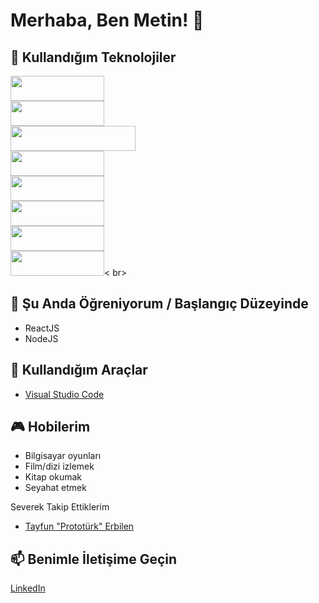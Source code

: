 # Merhaba, Ben Metin! 👋

## 🚀 Kullandığım Teknolojiler

<img src="https://img.shields.io/badge/HTML-5-orange?style=flat&logo=html5" width="150" height="40"> <br>
<img src="https://img.shields.io/badge/CSS-3-blue?style=flat&logo=css3" width="150" height="40"> <br>
<img src="https://img.shields.io/badge/Tailwind%20CSS-Latest-blue?style=flat&logo=tailwind-css" width="200" height="40"> <br>
<img src="https://img.shields.io/badge/JavaScript-ES6-yellow?style=flat&logo=javascript" width="150" height="40"> <br>
<img src="https://img.shields.io/badge/React-Latest-blue?style=flat&logo=react" width="150" height="40"> <br>
<img src="https://img.shields.io/badge/Node.js-Latest-green?style=flat&logo=node.js" width="150" height="40"> <br>
<img src="https://img.shields.io/badge/MongoDB-Latest-green?style=flat&logo=mongodb" width="150" height="40"> <br>
<img src="https://img.shields.io/badge/VSCode-Latest-blue?style=flat&logo=visual-studio-code" width="150" height="40">< br>

## 🌱 Şu Anda Öğreniyorum / Başlangıç Düzeyinde 

- ReactJS
- NodeJS

## 🔧 Kullandığım Araçlar

- [Visual Studio Code](https://code.visualstudio.com/)

## 🎮 Hobilerim

- Bilgisayar oyunları
- Film/dizi izlemek
- Kitap okumak
- Seyahat etmek

Severek Takip Ettiklerim
- [Tayfun "Prototürk" Erbilen](https://github.com/tayfunerbilen)

## 📫 Benimle İletişime Geçin

[LinkedIn](https://www.linkedin.com/in/nuh-metin-karabulut-73441b265/)

